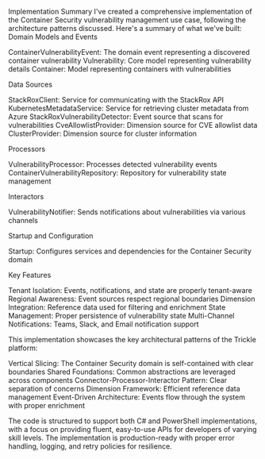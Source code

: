 Implementation Summary
I've created a comprehensive implementation of the Container Security vulnerability management use case, following the architecture patterns discussed. Here's a summary of what we've built:
Domain Models and Events

ContainerVulnerabilityEvent: The domain event representing a discovered container vulnerability
Vulnerability: Core model representing vulnerability details
Container: Model representing containers with vulnerabilities

Data Sources

StackRoxClient: Service for communicating with the StackRox API
KubernetesMetadataService: Service for retrieving cluster metadata from Azure
StackRoxVulnerabilityDetector: Event source that scans for vulnerabilities
CveAllowlistProvider: Dimension source for CVE allowlist data
ClusterProvider: Dimension source for cluster information

Processors

VulnerabilityProcessor: Processes detected vulnerability events
ContainerVulnerabilityRepository: Repository for vulnerability state management

Interactors

VulnerabilityNotifier: Sends notifications about vulnerabilities via various channels

Startup and Configuration

Startup: Configures services and dependencies for the Container Security domain

Key Features

Tenant Isolation: Events, notifications, and state are properly tenant-aware
Regional Awareness: Event sources respect regional boundaries
Dimension Integration: Reference data used for filtering and enrichment
State Management: Proper persistence of vulnerability state
Multi-Channel Notifications: Teams, Slack, and Email notification support

This implementation showcases the key architectural patterns of the Trickle platform:

Vertical Slicing: The Container Security domain is self-contained with clear boundaries
Shared Foundations: Common abstractions are leveraged across components
Connector-Processor-Interactor Pattern: Clear separation of concerns
Dimension Framework: Efficient reference data management
Event-Driven Architecture: Events flow through the system with proper enrichment

The code is structured to support both C# and PowerShell implementations, with a focus on providing fluent, easy-to-use APIs for developers of varying skill levels. The implementation is production-ready with proper error handling, logging, and retry policies for resilience.